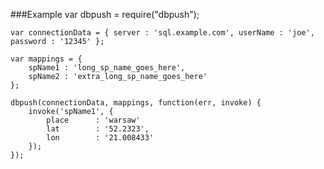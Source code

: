 ###Example
	var dbpush = require("dbpush");
	
	var connectionData = { server : 'sql.example.com', userName : 'joe', password : '12345' };
	
	var mappings = {
		spName1 : 'long_sp_name_goes_here',
		spName2 : 'extra_long_sp_name_goes_here'
	};
	
	dbpush(connectionData, mappings, function(err, invoke) {
		invoke('spName1', {
			place      : 'warsaw'
			lat        : '52.2323',
			lon        : '21.008433'
		});
	});
